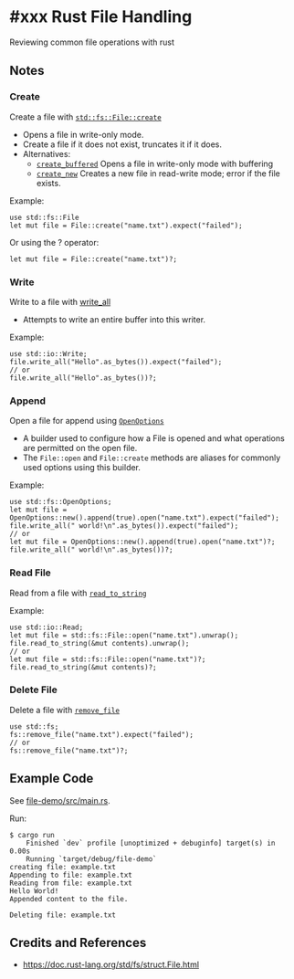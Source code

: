 # #xxx Rust File Handling

Reviewing common file operations with rust

## Notes

### Create

Create a file with [`std::fs::File::create`](https://doc.rust-lang.org/std/fs/struct.File.html#method.create)

* Opens a file in write-only mode.
* Create a file if it does not exist, truncates it if it does.
* Alternatives:
    * [`create_buffered`](https://doc.rust-lang.org/std/fs/struct.File.html#method.create_buffered) Opens a file in write-only mode with buffering
    * [`create_new`](https://doc.rust-lang.org/std/fs/struct.File.html#method.create_new) Creates a new file in read-write mode; error if the file exists.

Example:

    use std::fs::File
    let mut file = File::create("name.txt").expect("failed");

Or using the ? operator:

    let mut file = File::create("name.txt")?;

### Write

Write to a file with [write_all](https://doc.rust-lang.org/std/io/trait.Write.html#method.write_all)

* Attempts to write an entire buffer into this writer.

Example:

    use std::io::Write;
    file.write_all("Hello".as_bytes()).expect("failed");
    // or
    file.write_all("Hello".as_bytes())?;

### Append

Open a file for append using [`OpenOptions`](https://doc.rust-lang.org/std/fs/struct.OpenOptions.html)

* A builder used to configure how a File is opened and what operations are permitted on the open file.
* The `File::open` and `File::create` methods are aliases for commonly used options using this builder.

Example:

    use std::fs::OpenOptions;
    let mut file = OpenOptions::new().append(true).open("name.txt").expect("failed");
    file.write_all(" world!\n".as_bytes()).expect("failed");
    // or
    let mut file = OpenOptions::new().append(true).open("name.txt")?;
    file.write_all(" world!\n".as_bytes())?;

### Read File

Read from a file with [`read_to_string`](https://doc.rust-lang.org/std/fs/fn.read_to_string.html)

Example:

    use std::io::Read;
    let mut file = std::fs::File::open("name.txt").unwrap();
    file.read_to_string(&mut contents).unwrap();
    // or
    let mut file = std::fs::File::open("name.txt")?;
    file.read_to_string(&mut contents)?;

### Delete File

Delete a file with [`remove_file`](https://doc.rust-lang.org/std/fs/fn.remove_file.html)

    use std::fs;
    fs::remove_file("name.txt").expect("failed");
    // or
    fs::remove_file("name.txt")?;

## Example Code

See [file-demo/src/main.rs](./file-demo/src/main.rs).

Run:

    $ cargo run
        Finished `dev` profile [unoptimized + debuginfo] target(s) in 0.00s
        Running `target/debug/file-demo`
    creating file: example.txt
    Appending to file: example.txt
    Reading from file: example.txt
    Hello World!
    Appended content to the file.

    Deleting file: example.txt

## Credits and References

* <https://doc.rust-lang.org/std/fs/struct.File.html>
